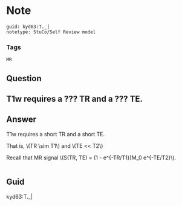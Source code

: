 # Note
```
guid: kyd63:T._|
notetype: StuCo/Self Review model
```

### Tags
```
MR
```

## Question
<h2>T1w requires a ??? TR and a ??? TE.</h2>

## Answer
<section>
<p>T1w requires a short TR and a short TE.</p>
<p>That is, \(TR \sim T1\) and \(TE << T2\)</p>
<p>Recall that MR signal \(S(TR, TE) = (1 - e^{-TR/T1})M_0 e^{-TE/T2}\). </p>
<p><img alt="" src="78098544-22DC-4EED-BB1C-145D72209526.png"/></p>


</section>

## Guid
kyd63:T._|
